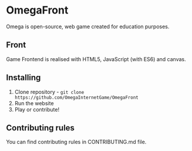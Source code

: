# OmegaFront
Omega is open-source, web game created for education purposes. 


## Front
Game Frontend is realised with HTML5, JavaScript (with ES6) and canvas.

## Installing
 1. Clone repository - `git clone https://github.com/OmegaInternetGame/OmegaFront`
 2. Run the website
 3. Play or contribute!

## Contributing rules
You can find contributing rules in CONTRIBUTING.md file.
